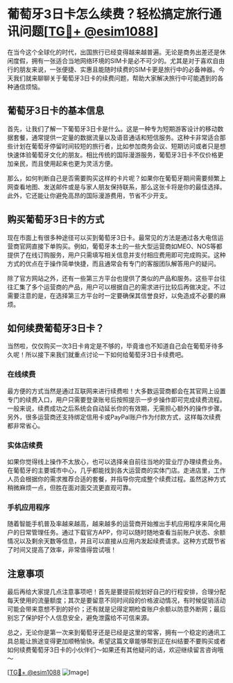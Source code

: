 # 葡萄牙3日卡怎么续费？轻松搞定旅行通讯问题[[TG💪+ @esim1088](https://t.me/s/esim1088)]

在当今这个全球化的时代，出国旅行已经变得越来越普遍。无论是商务出差还是休闲度假，拥有一张适合当地网络环境的SIM卡是必不可少的。尤其是对于喜欢自由行的朋友来说，一张便捷、实惠且能随时续费的SIM卡更是旅行中的必备神器。今天我们就来聊聊关于葡萄牙3日卡的续费问题，帮助大家解决旅行中可能遇到的各种通信烦恼。

## 葡萄牙3日卡的基本信息

首先，让我们了解一下葡萄牙3日卡是什么。这是一种专为短期游客设计的移动数据套餐，通常提供一定量的数据流量以及语音通话和短信服务。这种卡非常适合那些计划在葡萄牙停留时间较短的旅行者，比如参加商务会议、短期访问或者只是想快速体验葡萄牙文化的朋友。相比传统的国际漫游服务，葡萄牙3日卡不仅价格更加亲民，而且使用起来也更为灵活方便。

那么，如何判断自己是否需要购买这样的卡片呢？如果你在葡萄牙期间需要频繁上网查看地图、发送邮件或是与家人朋友保持联系，那么这张卡将是你的最佳选择。此外，它还能让你避免高昂的国际漫游费用，节省不少开支。

## 购买葡萄牙3日卡的方式

现在市面上有很多种途径可以买到葡萄牙3日卡。最常见的方法是通过各大电信运营商官网直接下单购买。例如，葡萄牙本土的一些大型运营商如MEO、NOS等都提供了在线订购服务，用户只需填写相关信息并支付相应费用即可完成购买。这种方式的优点在于操作简单快捷，而且通常会有专门的客服团队解答用户的疑问。

除了官方网站之外，还有一些第三方平台也提供了类似的产品和服务。这些平台往往汇集了多个运营商的产品，用户可以根据自己的需求进行比较后再做决定。不过需要注意的是，在选择第三方平台时一定要确保其信誉良好，以免造成不必要的麻烦。

## 如何续费葡萄牙3日卡？

当然啦，仅仅购买一次3日卡肯定是不够的，毕竟谁也不知道自己会在葡萄牙待多久呢！所以接下来我们就重点讨论一下如何给葡萄牙3日卡续费吧。

### 在线续费

最方便的方式当然是通过互联网来进行续费啦！大多数运营商都会在其官网上设置专门的续费入口，用户只需要登录账号后按照提示一步步操作即可完成续费流程。一般来说，续费成功之后系统会自动延长你的有效期，无需担心额外的操作步骤。另外，很多运营商还支持绑定信用卡或PayPal账户作为付款方式，这样每次续费都非常省心。

### 实体店续费

如果你觉得线上操作不太放心，也可以选择亲自前往当地的营业厅办理续费业务。在葡萄牙的主要城市中心，几乎都能找到各大运营商的实体门店。走进店里，工作人员会根据你的需求推荐合适的套餐，并指导你完成整个续费过程。虽然这种方式稍微麻烦一点，但胜在面对面交流更直观可靠。

### 手机应用程序

随着智能手机普及率越来越高，越来越多的运营商开始推出手机应用程序来简化用户的日常管理任务。通过下载官方APP，你可以随时随地查看当前账户状态、余额情况以及剩余天数等信息，并且可以直接从应用内发起续费请求。这种方式既节省了时间又提高了效率，非常值得尝试哦！

## 注意事项

最后再给大家提几点注意事项吧！首先是要提前规划好自己的行程安排，合理分配每天使用的流量额度；其次是要留意不同时间段的价格波动情况，有时候促销活动可能会带来意想不到的好价；还有就是记得定期检查账户余额以防意外断网；最后别忘了保护好个人信息安全，避免泄露给不可信来源。

总之，无论你是第一次来到葡萄牙还是已经是这里的常客，拥有一个稳定的通讯工具总能让旅途变得更加顺畅愉快。希望这篇文章能够帮到正在纠结要不要购买或者如何续费葡萄牙3日卡的小伙伴们～如果还有其他疑问的话，欢迎继续留言咨询哦～

[[TG💪+ @esim1088](https://t.me/s/esim1088) ![Image](https://i.postimg.cc/4NQfJmqS/Snipaste-2025-05-13-00-14-12.png)]